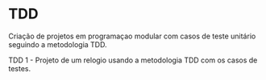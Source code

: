 # TDD
Criação de projetos em programaçao modular com casos de teste unitário seguindo a metodologia TDD.

TDD 1 - Projeto de um relogio usando a metodologia TDD com os casos de testes. 
